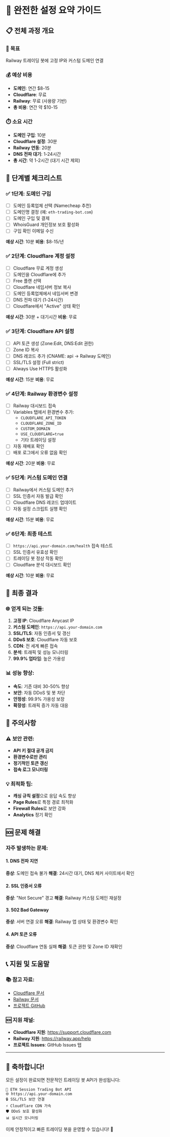 # 🎯 완전한 설정 요약 가이드

## 📋 전체 과정 개요

### 🎯 목표
Railway 트레이딩 봇에 고정 IP와 커스텀 도메인 연결

### 💰 예상 비용
- **도메인**: 연간 $8-15
- **Cloudflare**: 무료
- **Railway**: 무료 (사용량 기반)
- **총 비용**: 연간 약 $10-15

### ⏱️ 소요 시간
- **도메인 구입**: 10분
- **Cloudflare 설정**: 30분
- **Railway 연동**: 20분
- **DNS 전파 대기**: 1-24시간
- **총 시간**: 약 1-2시간 (대기 시간 제외)

## 🚀 단계별 체크리스트

### ✅ 1단계: 도메인 구입
- [ ] 도메인 등록업체 선택 (Namecheap 추천)
- [ ] 도메인명 결정 (예: `eth-trading-bot.com`)
- [ ] 도메인 구입 및 결제
- [ ] WhoisGuard 개인정보 보호 활성화
- [ ] 구입 확인 이메일 수신

**예상 시간**: 10분
**비용**: $8-15/년

### ✅ 2단계: Cloudflare 계정 설정
- [ ] Cloudflare 무료 계정 생성
- [ ] 도메인을 Cloudflare에 추가
- [ ] Free 플랜 선택
- [ ] Cloudflare 네임서버 정보 복사
- [ ] 도메인 등록업체에서 네임서버 변경
- [ ] DNS 전파 대기 (1-24시간)
- [ ] Cloudflare에서 "Active" 상태 확인

**예상 시간**: 30분 + 대기시간
**비용**: 무료

### ✅ 3단계: Cloudflare API 설정
- [ ] API 토큰 생성 (Zone:Edit, DNS:Edit 권한)
- [ ] Zone ID 복사
- [ ] DNS 레코드 추가 (CNAME: api → Railway 도메인)
- [ ] SSL/TLS 설정 (Full strict)
- [ ] Always Use HTTPS 활성화

**예상 시간**: 15분
**비용**: 무료

### ✅ 4단계: Railway 환경변수 설정
- [ ] Railway 대시보드 접속
- [ ] Variables 탭에서 환경변수 추가:
  - `CLOUDFLARE_API_TOKEN`
  - `CLOUDFLARE_ZONE_ID`
  - `CUSTOM_DOMAIN`
  - `USE_CLOUDFLARE=true`
  - 기타 트레이딩 설정
- [ ] 자동 재배포 확인
- [ ] 배포 로그에서 오류 없음 확인

**예상 시간**: 20분
**비용**: 무료

### ✅ 5단계: 커스텀 도메인 연결
- [ ] Railway에서 커스텀 도메인 추가
- [ ] SSL 인증서 자동 발급 확인
- [ ] Cloudflare DNS 레코드 업데이트
- [ ] 자동 설정 스크립트 실행 확인

**예상 시간**: 15분
**비용**: 무료

### ✅ 6단계: 최종 테스트
- [ ] `https://api.your-domain.com/health` 접속 테스트
- [ ] SSL 인증서 유효성 확인
- [ ] 트레이딩 봇 정상 작동 확인
- [ ] Cloudflare 분석 대시보드 확인

**예상 시간**: 10분
**비용**: 무료

## 🎯 최종 결과

### 🌐 얻게 되는 것들:
1. **고정 IP**: Cloudflare Anycast IP
2. **커스텀 도메인**: `https://api.your-domain.com`
3. **SSL/TLS**: 자동 인증서 및 갱신
4. **DDoS 보호**: Cloudflare 자동 보호
5. **CDN**: 전 세계 빠른 접속
6. **분석**: 트래픽 및 성능 모니터링
7. **99.9% 업타임**: 높은 가용성

### 📊 성능 향상:
- **속도**: 기존 대비 30-50% 향상
- **보안**: 자동 DDoS 및 봇 차단
- **안정성**: 99.9% 가용성 보장
- **확장성**: 트래픽 증가 자동 대응

## 🚨 주의사항

### ⚠️ 보안 관련:
- **API 키 절대 공개 금지**
- **환경변수로만 관리**
- **정기적인 토큰 갱신**
- **접속 로그 모니터링**

### 💡 최적화 팁:
- **캐싱 규칙 설정**으로 응답 속도 향상
- **Page Rules**로 특정 경로 최적화
- **Firewall Rules**로 보안 강화
- **Analytics** 정기 확인

## 🆘 문제 해결

### 자주 발생하는 문제:

#### 1. DNS 전파 지연
**증상**: 도메인 접속 불가
**해결**: 24시간 대기, DNS 체커 사이트에서 확인

#### 2. SSL 인증서 오류
**증상**: "Not Secure" 경고
**해결**: Railway 커스텀 도메인 재설정

#### 3. 502 Bad Gateway
**증상**: 서버 연결 오류
**해결**: Railway 앱 상태 및 환경변수 확인

#### 4. API 토큰 오류
**증상**: Cloudflare 연동 실패
**해결**: 토큰 권한 및 Zone ID 재확인

## 📞 지원 및 도움말

### 📚 참고 자료:
- [Cloudflare 문서](https://developers.cloudflare.com/)
- [Railway 문서](https://docs.railway.app/)
- [프로젝트 GitHub](https://github.com/leepacific/eth-session-trading-bot)

### 🆘 지원 채널:
- **Cloudflare 지원**: https://support.cloudflare.com
- **Railway 지원**: https://railway.app/help
- **프로젝트 Issues**: GitHub Issues 탭

---

## 🎉 축하합니다!

모든 설정이 완료되면 전문적인 트레이딩 봇 API가 완성됩니다:

```
🚀 ETH Session Trading Bot API
🌐 https://api.your-domain.com
🔒 SSL/TLS 보안 연결
⚡ Cloudflare CDN 가속
🛡️ DDoS 보호 활성화
📊 실시간 모니터링
```

이제 안정적이고 빠른 트레이딩 봇을 운영할 수 있습니다! 🎯